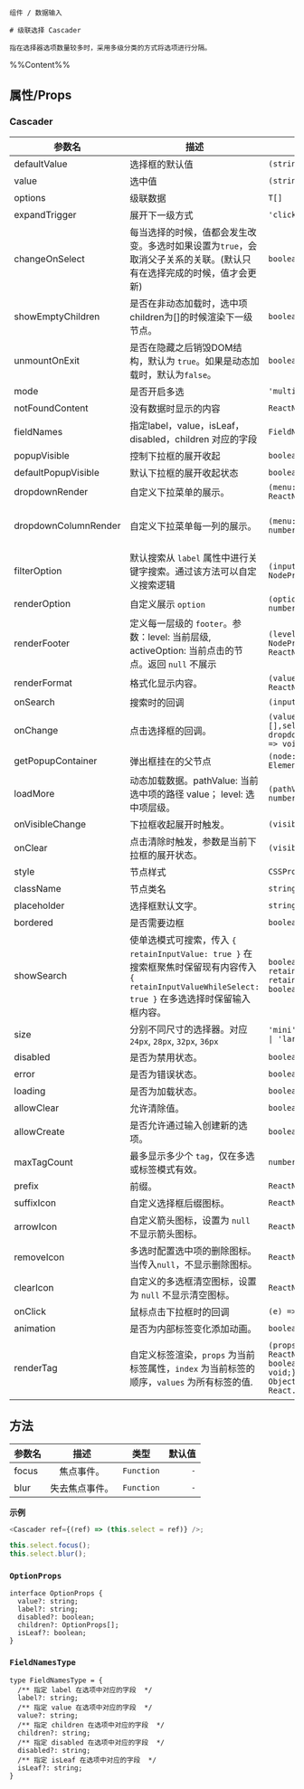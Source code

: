`````
组件 / 数据输入

# 级联选择 Cascader

指在选择器选项数量较多时，采用多级分类的方式将选项进行分隔。
`````

%%Content%%

## 属性/Props

### Cascader

|参数名|描述|类型|默认值|版本|
|---|---|---|---|---|
|defaultValue|选择框的默认值|`(string \| string[])[]`|`-`|-|
|value|选中值|`(string \| string[])[]`|`-`|-|
|options|级联数据|`T[]`|`[]`|-|
|expandTrigger|展开下一级方式|`'click' \| 'hover'`|`click`|-|
|changeOnSelect|每当选择的时候，值都会发生改变。多选时如果设置为`true`，会取消父子关系的关联。(默认只有在选择完成的时候，值才会更新)|`boolean`|`-`|-|
|showEmptyChildren|是否在非动态加载时，选中项children为[]的时候渲染下一级节点。|`boolean`|`-`|-|
|unmountOnExit|是否在隐藏之后销毁DOM结构，默认为 `true`。如果是动态加载时，默认为`false`。|`boolean`|`-`|-|
|mode|是否开启多选|`'multiple'`|`-`|-|
|notFoundContent|没有数据时显示的内容|`ReactNode`|`-`|-|
|fieldNames|指定label，value，isLeaf，disabled，children 对应的字段|`FieldNamesType`|`DefaultFieldNames`|-|
|popupVisible|控制下拉框的展开收起|`boolean`|`-`|-|
|defaultPopupVisible|默认下拉框的展开收起状态|`boolean`|`-`|-|
|dropdownRender|自定义下拉菜单的展示。|`(menu: ReactNode) => ReactNode`|`-`|2.15.0|
|dropdownColumnRender|自定义下拉菜单每一列的展示。|`(menu: ReactNode, level: number) => ReactNode`|`-`|2.15.0, `level` in 2.17.0|
|filterOption|默认搜索从 `label` 属性中进行关键字搜索。通过该方法可以自定义搜索逻辑|`(inputValue: string, option: NodeProps<T>) => boolean`|`-`|-|
|renderOption|自定义展示 `option`|`(option: NodeProps<T>, level: number) => ReactNode`|`-`|-|
|renderFooter|定义每一层级的 `footer`。参数：level: 当前层级, activeOption: 当前点击的节点。返回 `null` 不展示|`(level: number, activeOption: NodeProps<T> \| null) => ReactNode`|`-`|-|
|renderFormat|格式化显示内容。|`(valueShow: any[]) => ReactNode`|`-`|-|
|onSearch|搜索时的回调|`(inputValue: string) => void`|`-`|2.20.0|
|onChange|点击选择框的回调。|`(value: (string \| string[])[],selectedOptions,extra: { dropdownVisible?: boolean }) => void`|`-`|-|
|getPopupContainer|弹出框挂在的父节点|`(node: HTMLElement) => Element`|`-`|-|
|loadMore|动态加载数据。pathValue: 当前选中项的路径 value； level: 选中项层级。|`(pathValue: string[], level: number) => Promise<T[]>`|`-`|-|
|onVisibleChange|下拉框收起展开时触发。|`(visible: boolean) => void`|`-`|-|
|onClear|点击清除时触发，参数是当前下拉框的展开状态。|`(visible: boolean) => void`|`-`|-|
|style|节点样式|`CSSProperties`|`-`|-|
|className|节点类名|`string \| string[]`|`-`|-|
|placeholder|选择框默认文字。|`string`|`-`|-|
|bordered|是否需要边框|`boolean`|`true`|-|
|showSearch|使单选模式可搜索，传入 `{ retainInputValue: true }` 在搜索框聚焦时保留现有内容传入 `{ retainInputValueWhileSelect: true }` 在多选选择时保留输入框内容。|`boolean \| { retainInputValue?: boolean; retainInputValueWhileSelect?: boolean }`|`-`|-|
|size|分别不同尺寸的选择器。对应 `24px`, `28px`, `32px`, `36px`|`'mini' \| 'small' \| 'default' \| 'large'`|`-`|-|
|disabled|是否为禁用状态。|`boolean`|`-`|-|
|error|是否为错误状态。|`boolean`|`-`|-|
|loading|是否为加载状态。|`boolean`|`-`|-|
|allowClear|允许清除值。|`boolean`|`-`|-|
|allowCreate|是否允许通过输入创建新的选项。|`boolean`|`-`|2.13.0|
|maxTagCount|最多显示多少个 `tag`，仅在多选或标签模式有效。|`number`|`-`|-|
|prefix|前缀。|`ReactNode`|`-`|2.11.0|
|suffixIcon|自定义选择框后缀图标。|`ReactNode`|`-`|-|
|arrowIcon|自定义箭头图标，设置为 `null` 不显示箭头图标。|`ReactNode \| null`|`-`|-|
|removeIcon|多选时配置选中项的删除图标。当传入`null`，不显示删除图标。|`ReactNode \| null`|`-`|-|
|clearIcon|自定义的多选框清空图标，设置为 `null` 不显示清空图标。|`ReactNode \| null`|`-`|-|
|onClick|鼠标点击下拉框时的回调|`(e) => void`|`-`|-|
|animation|是否为内部标签变化添加动画。|`boolean`|`true`|2.15.0|
|renderTag|自定义标签渲染，`props` 为当前标签属性，`index` 为当前标签的顺序，`values` 为所有标签的值.|`(props: {value: any;label: ReactNode;closable: boolean;onClose: (event) => void;},index: number,values: ObjectValueType[]) => React.ReactNode`|`-`|index、values added in 2.15.0|


## 方法

| 参数名 |     描述     |    类型    | 默认值 |
| ------ | :----------: | :--------: | -----: |
| focus  |   焦点事件。   | `Function` |    `-` |
| blur   | 失去焦点事件。 | `Function` |    `-` |

**示例**

```js
<Cascader ref={(ref) => (this.select = ref)} />;

this.select.focus();
this.select.blur();
```

### `OptionProps`

```
interface OptionProps {
  value?: string;
  label?: string;
  disabled?: boolean;
  children?: OptionProps[];
  isLeaf?: boolean;
}
```

### `FieldNamesType`

```
type FieldNamesType = {
  /** 指定 label 在选项中对应的字段  */
  label?: string;
  /** 指定 value 在选项中对应的字段  */
  value?: string;
  /** 指定 children 在选项中对应的字段  */
  children?: string;
  /** 指定 disabled 在选项中对应的字段  */
  disabled?: string;
  /** 指定 isLeaf 在选项中对应的字段  */
  isLeaf?: string;
}
```

